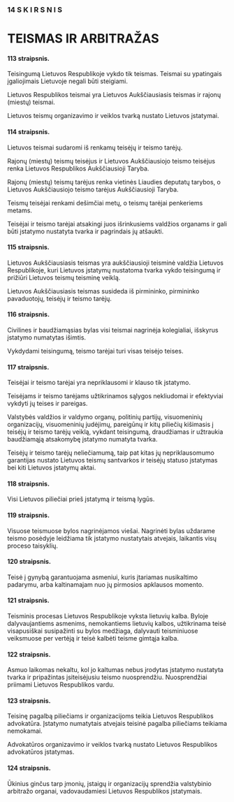 ### 14 S K I R S N I S

# TEISMAS IR ARBITRAŽAS

#### 113 straipsnis.

Teisingumą Lietuvos Respublikoje vykdo tik teismas. Teismai su ypatingais įgaliojimais Lietuvoje negali būti steigiami.

Lietuvos Respublikos teismai yra Lietuvos Aukščiausiasis teismas ir rajonų (miestų) teismai.

Lietuvos teismų organizavimo ir veiklos tvarką nustato Lietuvos įstatymai.

#### 114 straipsnis.

Lietuvos teismai sudaromi iš renkamų teisėjų ir teismo tarėjų.

Rajonų (miestų) teismų teisėjus ir Lietuvos Aukščiausiojo teismo teisėjus renka Lietuvos Respublikos Aukščiausioji Taryba.

Rajonų (miestų) teismų tarėjus renka vietinės Liaudies deputatų tarybos, o Lietuvos Aukščiausiojo teismo tarėjus Aukščiausioji Taryba.

Teismų teisėjai renkami dešimčiai metų, o teismų tarėjai penkeriems metams.

Teisėjai ir teismo tarėjai atsakingi juos išrinkusiems valdžios organams ir gali būti įstatymo nustatyta tvarka ir pagrindais jų atšaukti.

#### 115 straipsnis.

Lietuvos Aukščiausiasis teismas yra aukščiausioji teisminė valdžia Lietuvos Respublikoje, kuri Lietuvos įstatymų nustatoma tvarka vykdo teisingumą ir prižiūri Lietuvos teismų teisminę veiklą.

Lietuvos Aukščiausiasis teismas susideda iš pirmininko, pirmininko pavaduotojų, teisėjų ir teismo tarėjų.

#### 116 straipsnis.

Civilines ir baudžiamąsias bylas visi teismai nagrinėja kolegialiai, išskyrus įstatymo numatytas išimtis.

Vykdydami teisingumą, teismo tarėjai turi visas teisėjo teises.

#### 117 straipsnis.

Teisėjai ir teismo tarėjai yra nepriklausomi ir klauso tik įstatymo.

Teisėjams ir teismo tarėjams užtikrinamos sąlygos nekliudomai ir efektyviai vykdyti jų teises ir pareigas.

Valstybės valdžios ir valdymo organų, politinių partijų, visuomeninių organizacijų, visuomeninių judėjimų, pareigūnų ir kitų piliečių kišimasis į teisėjų ir teismo tarėjų veiklą, vykdant teisingumą, draudžiamas ir užtraukia baudžiamąją atsakomybę įstatymo numatyta tvarka.

Teisėjų ir teismo tarėjų neliečiamumą, taip pat kitas jų nepriklausomumo garantijas nustato Lietuvos teismų santvarkos ir teisėjų statuso įstatymas bei kiti Lietuvos įstatymų aktai.

#### 118 straipsnis.

Visi Lietuvos piliečiai prieš įstatymą ir teismą lygūs.

#### 119 straipsnis.

Visuose teismuose bylos nagrinėjamos viešai. Nagrinėti bylas uždarame teismo posėdyje leidžiama tik įstatymo nustatytais atvejais, laikantis visų proceso taisyklių.

#### 120 straipsnis.

Teisė į gynybą garantuojama asmeniui, kuris įtariamas nusikaltimo padarymu, arba kaltinamajam nuo jų pirmosios apklausos momento.

#### 121 straipsnis.

Teisminis procesas Lietuvos Respublikoje vyksta lietuvių kalba. Byloje dalyvaujantiems asmenims, nemokantiems lietuvių kalbos, užtikrinama teisė visapusiškai susipažinti su bylos medžiaga, dalyvauti teisminiuose veiksmuose per vertėją ir teisė kalbėti teisme gimtąja kalba.

#### 122 straipsnis.

Asmuo laikomas nekaltu, kol jo kaltumas nebus įrodytas įstatymo nustatyta tvarka ir pripažintas įsiteisėjusiu teismo nuosprendžiu. Nuosprendžiai priimami Lietuvos Respublikos vardu.

#### 123 straipsnis.

Teisinę pagalbą piliečiams ir organizacijoms teikia Lietuvos Respublikos advokatūra. Įstatymo numatytais atvejais teisinė pagalba piliečiams teikiama nemokamai.

Advokatūros organizavimo ir veiklos tvarką nustato Lietuvos Respublikos advokatūros įstatymas.

#### 124 straipsnis.

Ūkinius ginčus tarp įmonių, įstaigų ir organizacijų sprendžia valstybinio arbitražo organai, vadovaudamiesi Lietuvos Respublikos įstatymais.
